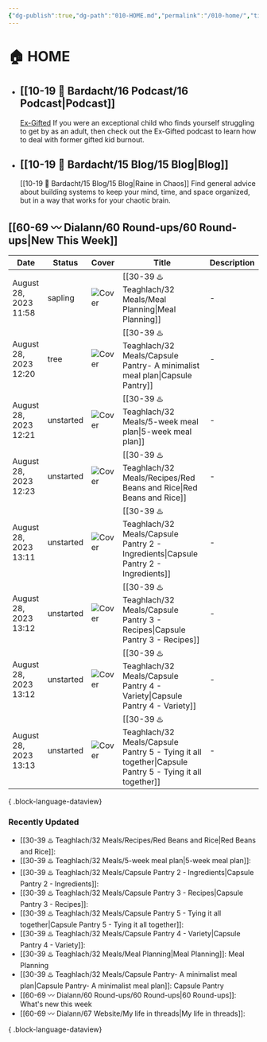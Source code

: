```yaml
---
{"dg-publish":true,"dg-path":"010-HOME.md","permalink":"/010-home/","title":"🏠 HOME","pinned":true,"contentClasses":"cards cards-1-1 dashboard","tags":["gardenEntry"],"noteIcon":"","created":"2021-10-13","updated":"2023-08-16T23:23:34.735-04:00"}
---
```


# 🏠 HOME
- ## [[10-19 💢 Bardacht/16 Podcast/16 Podcast\|Podcast]]
  [Ex-Gifted](https://exgifted.com/)
  If you were an exceptional child who finds yourself struggling to get by as an adult, then check out the Ex-Gifted podcast to learn how to deal with former gifted kid burnout.

- ## [[10-19 💢 Bardacht/15 Blog/15 Blog\|Blog]]
  [[10-19 💢 Bardacht/15 Blog/15 Blog\|Raine in Chaos]]
  Find general advice about building systems to keep your mind, time, and space organized, but in a way that works for your chaotic brain.

## [[60-69 〰️ Dialann/60 Round-ups/60 Round-ups\|New This Week]]
| Date                  | Status    | Cover                                                                                                                                                                                                                      | Title                                                                                                                 | Description |
| --------------------- | --------- | -------------------------------------------------------------------------------------------------------------------------------------------------------------------------------------------------------------------------- | --------------------------------------------------------------------------------------------------------------------- | ----------- |
| August 28, 2023 11:58 | sapling   | ![Cover](https://images.unsplash.com/photo-1608354580394-f7961a034347?crop=entropy&cs=tinysrgb&fit=max&fm=jpg&ixid=M3wzNjAwOTd8MHwxfHNlYXJjaHw0MXx8bWVhbCUyMHByZXB8ZW58MHwwfHx8MTY5MzI0MjQ3OXww&ixlib=rb-4.0.3&q=80&w=400) | [[30-39 ♨️ Teaghlach/32 Meals/Meal Planning\|Meal Planning]]                                                       | \-          |
| August 28, 2023 12:20 | tree      | ![Cover]()                                                                                                                                                                                                                 | [[30-39 ♨️ Teaghlach/32 Meals/Capsule Pantry- A minimalist meal plan\|Capsule Pantry]]                             | \-          |
| August 28, 2023 12:21 | unstarted | ![Cover]()                                                                                                                                                                                                                 | [[30-39 ♨️ Teaghlach/32 Meals/5-week meal plan\|5-week meal plan]]                                                 | \-          |
| August 28, 2023 12:23 | unstarted | ![Cover](https://imagesvc.meredithcorp.io/v3/mm/image?url=https%3A%2F%2Fimages.media-allrecipes.com%2Fuserphotos%2F966409.jpg&q=60&c=sc&orient=true&poi=auto&h=512)                                                        | [[30-39 ♨️ Teaghlach/32 Meals/Recipes/Red Beans and Rice\|Red Beans and Rice]]                                     | \-          |
| August 28, 2023 13:11 | unstarted | ![Cover]()                                                                                                                                                                                                                 | [[30-39 ♨️ Teaghlach/32 Meals/Capsule Pantry 2 - Ingredients\|Capsule Pantry 2 - Ingredients]]                     | \-          |
| August 28, 2023 13:12 | unstarted | ![Cover]()                                                                                                                                                                                                                 | [[30-39 ♨️ Teaghlach/32 Meals/Capsule Pantry 3 - Recipes\|Capsule Pantry 3 - Recipes]]                             | \-          |
| August 28, 2023 13:12 | unstarted | ![Cover]()                                                                                                                                                                                                                 | [[30-39 ♨️ Teaghlach/32 Meals/Capsule Pantry 4 - Variety\|Capsule Pantry 4 - Variety]]                             | \-          |
| August 28, 2023 13:13 | unstarted | ![Cover]()                                                                                                                                                                                                                 | [[30-39 ♨️ Teaghlach/32 Meals/Capsule Pantry 5 - Tying it all together\|Capsule Pantry 5 - Tying it all together]] | \-          |

{ .block-language-dataview}

### Recently Updated
- [[30-39 ♨️ Teaghlach/32 Meals/Recipes/Red Beans and Rice\|Red Beans and Rice]]: 
- [[30-39 ♨️ Teaghlach/32 Meals/5-week meal plan\|5-week meal plan]]: 
- [[30-39 ♨️ Teaghlach/32 Meals/Capsule Pantry 2 - Ingredients\|Capsule Pantry 2 - Ingredients]]: 
- [[30-39 ♨️ Teaghlach/32 Meals/Capsule Pantry 3 - Recipes\|Capsule Pantry 3 - Recipes]]: 
- [[30-39 ♨️ Teaghlach/32 Meals/Capsule Pantry 5 - Tying it all together\|Capsule Pantry 5 - Tying it all together]]: 
- [[30-39 ♨️ Teaghlach/32 Meals/Capsule Pantry 4 - Variety\|Capsule Pantry 4 - Variety]]: 
- [[30-39 ♨️ Teaghlach/32 Meals/Meal Planning\|Meal Planning]]: Meal Planning
- [[30-39 ♨️ Teaghlach/32 Meals/Capsule Pantry- A minimalist meal plan\|Capsule Pantry- A minimalist meal plan]]: Capsule Pantry
- [[60-69 〰️ Dialann/60 Round-ups/60 Round-ups\|60 Round-ups]]: What's new this week
- [[60-69 〰️ Dialann/67 Website/My life in threads\|My life in threads]]: 

{ .block-language-dataview}





